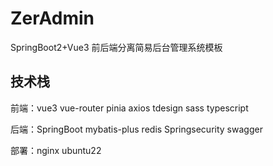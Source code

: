 # ZerAdmin

SpringBoot2+Vue3 前后端分离简易后台管理系统模板

## 技术栈

前端：vue3 vue-router pinia axios tdesign sass typescript

后端：SpringBoot mybatis-plus redis Springsecurity swagger

部署：nginx ubuntu22

